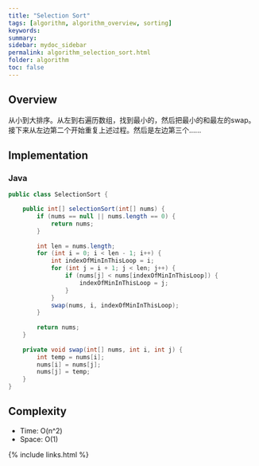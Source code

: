```yaml
---
title: "Selection Sort"
tags: [algorithm, algorithm_overview, sorting]
keywords:
summary:
sidebar: mydoc_sidebar
permalink: algorithm_selection_sort.html
folder: algorithm
toc: false
---
```


## Overview
从小到大排序。从左到右遍历数组，找到最小的，然后把最小的和最左的swap。接下来从左边第二个开始重复上述过程。然后是左边第三个......

## Implementation

### Java
```java
public class SelectionSort {

    public int[] selectionSort(int[] nums) {
        if (nums == null || nums.length == 0) {
            return nums;
        }
        
        int len = nums.length;
        for (int i = 0; i < len - 1; i++) {
            int indexOfMinInThisLoop = i;
            for (int j = i + 1; j < len; j++) {
                if (nums[j] < nums[indexOfMinInThisLoop]) {
                    indexOfMinInThisLoop = j;
                }
            }
            swap(nums, i, indexOfMinInThisLoop);
        }
        
        return nums;
    }
    
    private void swap(int[] nums, int i, int j) {
        int temp = nums[i];
        nums[i] = nums[j];
        nums[j] = temp;
    }
}
```

## Complexity
* Time: O(n^2)
* Space: O(1)


{% include links.html %}
